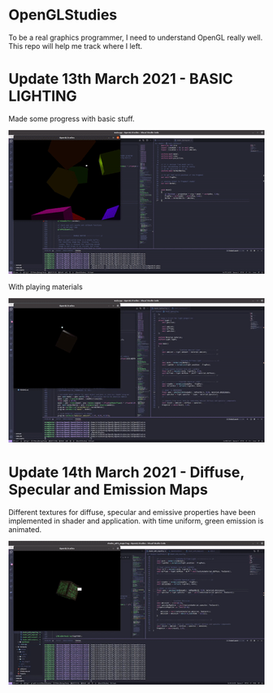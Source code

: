 # OpenGLStudies
To be a real graphics programmer, I need to understand OpenGL really well. This repo will help me track where I left.

# Update 13th March 2021 - BASIC LIGHTING

Made some progress with basic stuff.

![alt text](./gifs/specular.gif)

With playing materials

![alt text](./gifs/specular_material.gif)

# Update 14th March 2021 - Diffuse, Specular and Emission Maps

Different textures for diffuse, specular and emissive properties have been implemented in shader and application. with time uniform, green emission is animated.

![alt text](./gifs/textureMaps.gif)
